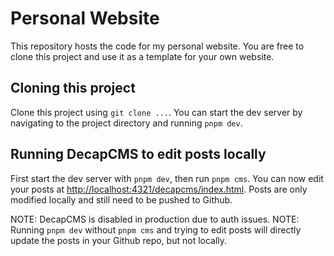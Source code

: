 # Personal Website

This repository hosts the code for my personal website. You are free to clone this project and use it as a template for your own website.

## Cloning this project

Clone this project using `git clone ...`. You can start the dev server by navigating to the project directory and running `pnpm dev`.

## Running DecapCMS to edit posts locally

First start the dev server with `pnpm dev`, then run `pnpm cms`.
You can now edit your posts at [http://localhost:4321/decapcms/index.html](http://localhost:4321/decapcms/index.html). Posts are only modified locally and still need to be pushed to Github.

NOTE: DecapCMS is disabled in production due to auth issues.
NOTE: Running `pnpm dev` without `pnpm cms` and trying to edit posts will directly update the posts in your Github repo, but not locally.
